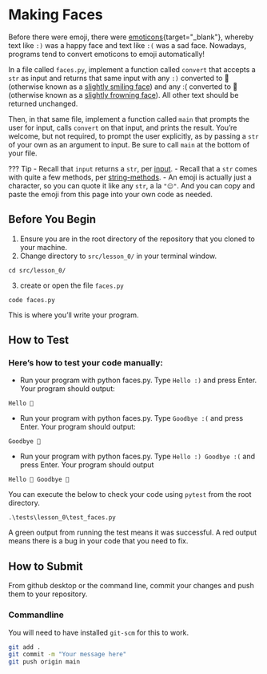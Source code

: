 # Making Faces

Before there were emoji, there were [emoticons](https://en.wikipedia.org/wiki/List_of_emoticons){target="_blank"}, whereby text like `:)` was a happy face and text like `:(` was a sad face. Nowadays, programs tend to convert emoticons to emoji automatically!

In a file called `faces.py`, implement a function called `convert` that accepts a `str` as input and returns that same input with any `:)` converted to 🙂 (otherwise known as a [slightly smiling face](https://emojipedia.org/slightly-smiling-face/)) and any :( converted to 🙁 (otherwise known as a [slightly frowning face](https://emojipedia.org/slightly-frowning-face/)). All other text should be returned unchanged.

Then, in that same file, implement a function called `main` that prompts the user for input, calls `convert` on that input, and prints the result. You’re welcome, but not required, to prompt the user explicitly, as by passing a `str` of your own as an argument to input. Be sure to call `main` at the bottom of your file.

??? Tip
    - Recall that `input` returns a `str`, per [input](https://docs.python.org/3/library/functions.html#input).
    - Recall that a `str` comes with quite a few methods, per [string-methods](https://docs.python.org/3/library/stdtypes.html#string-methods).
    - An emoji is actually just a character, so you can quote it like any `str`, a la `"😐"`. And you can copy and paste the emoji from this page into your own code as needed.

## Before You Begin

1. Ensure you are in the root directory of the repository that you cloned to your machine.
2. Change directory to `src/lesson_0/` in your terminal window.
```
cd src/lesson_0/
```
3. create or open the file `faces.py`
```
code faces.py
```
This is where you’ll write your program.

## How to Test

### Here’s how to test your code manually:

- Run your program with python faces.py. Type `Hello :)` and press Enter. Your program should output:
```
Hello 🙂
```
- Run your program with python faces.py. Type `Goodbye :(` and press Enter. Your program should output:
```
Goodbye 🙁
```
- Run your program with python faces.py. Type `Hello :) Goodbye :(` and press Enter. Your program should output
```
Hello 🙂 Goodbye 🙁
```

You can execute the below to check your code using `pytest` from the root directory.

```
.\tests\lesson_0\test_faces.py
```

A green output from running the test means it was successful. A red output means there is a bug in your code that you need to fix.

## How to Submit

From github desktop or the command line, commit your changes and push them to your repository.

### Commandline 
You will need to have installed `git-scm` for this to work.

```bash
git add .
git commit -m "Your message here"
git push origin main
```